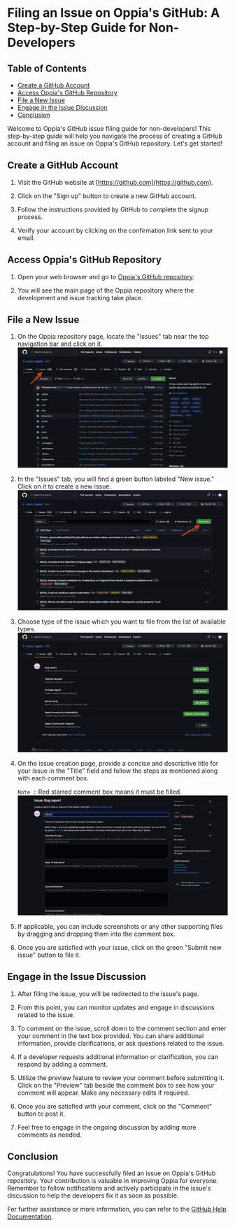 # Filing an Issue on Oppia's GitHub: A Step-by-Step Guide for Non-Developers

## Table of Contents
- [Create a GitHub Account](#create-a-github-account)
- [Access Oppia's GitHub Repository](#access-oppias-github-repository)
- [File a New Issue](#file-a-new-issue)
- [Engage in the Issue Discussion](#engage-in-the-issue-discussion)
- [Conclusion](#conclusion)

Welcome to Oppia's GitHub issue filing guide for non-developers! This step-by-step guide will help you navigate the process of creating a GitHub account and filing an issue on Oppia's GitHub repository. Let's get started!

## Create a GitHub Account

1. Visit the GitHub website at [https://github.com](https://github.com).

2. Click on the "Sign up" button to create a new GitHub account.

3. Follow the instructions provided by GitHub to complete the signup process.

4. Verify your account by clicking on the confirmation link sent to your email.

## Access Oppia's GitHub Repository

1. Open your web browser and go to [Oppia's GitHub repository](https://github.com/oppia/oppia).

2. You will see the main page of the Oppia repository where the development and issue tracking take place.

## File a New Issue

1. On the Oppia repository page, locate the "Issues" tab near the top navigation bar and click on it.
![Screenshot showing link to the issue tab](images/githubIssueGuide/LinkToIssue.png)

2. In the "Issues" tab, you will find a green button labeled "New issue." Click on it to create a new issue.
![Screenshot showing link to new issue button](images/githubIssueGuide/LinkToNewIssue.png)

3. Choose type of the issue which you want to file from the list of available types.
![Screenshot showing types of issues](images/githubIssueGuide/typeOfIssues.png)

4. On the issue creation page, provide a concise and descriptive title for your issue in the "Title" field and follow the steps as mentioned along with each comment box.

   `Note :` Red starred comment box means it must be filled.
![Screenshot showing issue description's comment box](images/githubIssueGuide/issueDescription.png)

5. If applicable, you can include screenshots or any other supporting files by dragging and dropping them into the comment box.

6. Once you are satisfied with your issue, click on the green "Submit new issue" button to file it.

## Engage in the Issue Discussion

1. After filing the issue, you will be redirected to the issue's page.

2. From this point, you can monitor updates and engage in discussions related to the issue.

3. To comment on the issue, scroll down to the comment section and enter your comment in the text box provided. You can share additional information, provide clarifications, or ask questions related to the issue.

4. If a developer requests additional information or clarification, you can respond by adding a comment.

5. Utilize the preview feature to review your comment before submitting it. Click on the "Preview" tab beside the comment box to see how your comment will appear. Make any necessary edits if required.

6. Once you are satisfied with your comment, click on the "Comment" button to post it.

7. Feel free to engage in the ongoing discussion by adding more comments as needed.

## Conclusion

Congratulations! You have successfully filed an issue on Oppia's GitHub repository. Your contribution is valuable in improving Oppia for everyone. Remember to follow notifications and actively participate in the issue's discussion to help the developers fix it as soon as possible.

For further assistance or more information, you can refer to the [GitHub Help Documentation](https://docs.github.com/en/issues).
